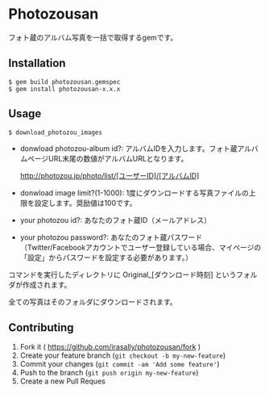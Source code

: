 # Photozousan

フォト蔵のアルバム写真を一括で取得するgemです。

## Installation

    $ gem build photozousan.gemspec
    $ gem install photozousan-x.x.x

## Usage

    $ download_photozou_images

* donwload photozou-album id?: アルバムIDを入力します。フォト蔵アルバムページURL末尾の数値がアルバムURLとなります。

    http://photozou.jp/photo/list/[ユーザーID]/[アルバムID]

* donwload image limit?(1-1000): 1度にダウンロードする写真ファイルの上限を設定します。奨励値は100です。
* your photozou id?: あなたのフォト蔵ID（メールアドレス）
* your photozou password?: あなたのフォト蔵パスワード
（Twitter/Facebookアカウントでユーザー登録している場合、マイページの「設定」からパスワードを設定する必要があります。）

コマンドを実行したディレクトリに Original_[ダウンロード時刻] というフォルダが作成されます。

全ての写真はそのフォルダにダウンロードされます。

## Contributing

1. Fork it ( https://github.com/irasally/photozousan/fork )
2. Create your feature branch (`git checkout -b my-new-feature`)
3. Commit your changes (`git commit -am 'Add some feature'`)
4. Push to the branch (`git push origin my-new-feature`)
5. Create a new Pull Reques
